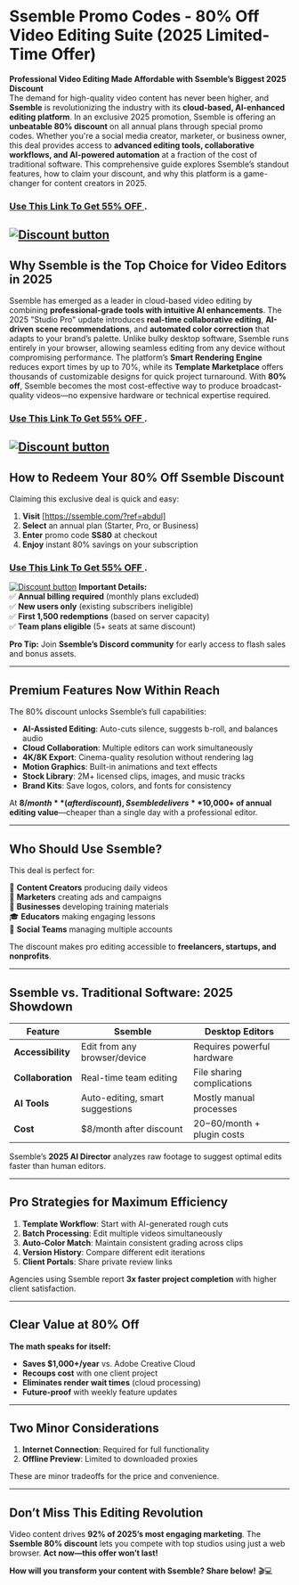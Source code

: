# Ssemble Promo Codes - 80% Off Video Editing Suite (2025 Limited-Time Offer)
**Professional Video Editing Made Affordable with Ssemble’s Biggest 2025 Discount**  
The demand for high-quality video content has never been higher, and **Ssemble** is revolutionizing the industry with its **cloud-based, AI-enhanced editing platform**. In an exclusive 2025 promotion, Ssemble is offering an **unbeatable 80% discount** on all annual plans through special promo codes. Whether you're a social media creator, marketer, or business owner, this deal provides access to **advanced editing tools, collaborative workflows, and AI-powered automation** at a fraction of the cost of traditional software. This comprehensive guide explores Ssemble’s standout features, how to claim your discount, and why this platform is a game-changer for content creators in 2025.  

### [Use This Link To Get 55% OFF ](https://ssemble.com/?ref=abdul).


[![Discount button](https://github.com/user-attachments/assets/e5cb2122-5258-4331-bbff-048ba1ae5555)](https://ssemble.com/?ref=abdul)
---

## **Why Ssemble is the Top Choice for Video Editors in 2025**  

Ssemble has emerged as a leader in cloud-based video editing by combining **professional-grade tools with intuitive AI enhancements**. The 2025 "Studio Pro" update introduces **real-time collaborative editing**, **AI-driven scene recommendations**, and **automated color correction** that adapts to your brand’s palette. Unlike bulky desktop software, Ssemble runs entirely in your browser, allowing seamless editing from any device without compromising performance. The platform’s **Smart Rendering Engine** reduces export times by up to 70%, while its **Template Marketplace** offers thousands of customizable designs for quick project turnaround. With **80% off**, Ssemble becomes the most cost-effective way to produce broadcast-quality videos—no expensive hardware or technical expertise required.

### [Use This Link To Get 55% OFF ](https://ssemble.com/?ref=abdul).


[![Discount button](https://github.com/user-attachments/assets/d488b31c-8d01-4a3d-83fe-2cc82fc2a32b)](https://ssemble.com/?ref=abdul)
---

## **How to Redeem Your 80% Off Ssemble Discount**  
Claiming this exclusive deal is quick and easy:  

1. **Visit** [https://ssemble.com/?ref=abdul] 
2. **Select** an annual plan (Starter, Pro, or Business)  
3. **Enter** promo code **SS80** at checkout  
4. **Enjoy** instant 80% savings on your subscription  
### [Use This Link To Get 55% OFF ](https://ssemble.com/?ref=abdul).


[![Discount button](https://github.com/user-attachments/assets/d488b31c-8d01-4a3d-83fe-2cc82fc2a32b)](https://ssemble.com/?ref=abdul)
**Important Details:**  
✅ **Annual billing required** (monthly plans excluded)  
✅ **New users only** (existing subscribers ineligible)  
✅ **First 1,500 redemptions** (based on server capacity)  
✅ **Team plans eligible** (5+ seats at same discount)  

**Pro Tip:** Join **Ssemble’s Discord community** for early access to flash sales and bonus assets.  

---

## **Premium Features Now Within Reach**  

The 80% discount unlocks Ssemble’s full capabilities:  

- **AI-Assisted Editing**: Auto-cuts silence, suggests b-roll, and balances audio  
- **Cloud Collaboration**: Multiple editors can work simultaneously  
- **4K/8K Export**: Cinema-quality resolution without rendering lag  
- **Motion Graphics**: Built-in animations and text effects  
- **Stock Library**: 2M+ licensed clips, images, and music tracks  
- **Brand Kits**: Save logos, colors, and fonts for consistency  

At **$8/month** (after discount), Ssemble delivers **$10,000+ of annual editing value**—cheaper than a single day with a professional editor.  

---

## **Who Should Use Ssemble?**  

This deal is perfect for:  

🎥 **Content Creators** producing daily videos  
📢 **Marketers** creating ads and campaigns  
🏢 **Businesses** developing training materials  
🎓 **Educators** making engaging lessons  
📱 **Social Teams** managing multiple accounts  

The discount makes pro editing accessible to **freelancers, startups, and nonprofits**.  

---

## **Ssemble vs. Traditional Software: 2025 Showdown**  

| **Feature**       | **Ssemble**                      | **Desktop Editors**            |  
|-------------------|----------------------------------|--------------------------------|  
| **Accessibility** | Edit from any browser/device     | Requires powerful hardware     |  
| **Collaboration** | Real-time team editing           | File sharing complications     |  
| **AI Tools**      | Auto-editing, smart suggestions  | Mostly manual processes        |  
| **Cost**          | $8/month after discount         | $20-$60/month + plugin costs   |  

Ssemble’s **2025 AI Director** analyzes raw footage to suggest optimal edits faster than human editors.  

---

## **Pro Strategies for Maximum Efficiency**  

1. **Template Workflow**: Start with AI-generated rough cuts  
2. **Batch Processing**: Edit multiple videos simultaneously  
3. **Auto-Color Match**: Maintain consistent grading across clips  
4. **Version History**: Compare different edit iterations  
5. **Client Portals**: Share private review links  

Agencies using Ssemble report **3x faster project completion** with higher client satisfaction.  

---

## **Clear Value at 80% Off**  

**The math speaks for itself:**  
- **Saves $1,000+/year** vs. Adobe Creative Cloud  
- **Recoups cost** with one client project  
- **Eliminates render wait times** (cloud processing)  
- **Future-proof** with weekly feature updates  

---

## **Two Minor Considerations**  

1. **Internet Connection**: Required for full functionality  
2. **Offline Preview**: Limited to downloaded proxies  

These are minor tradeoffs for the price and convenience.  

---

## **Don’t Miss This Editing Revolution**  

Video content drives **92% of 2025’s most engaging marketing**. The **Ssemble 80% discount** lets you compete with top studios using just a web browser. **Act now—this offer won’t last!**  

**How will you transform your content with Ssemble? Share below!** 🎬💻
